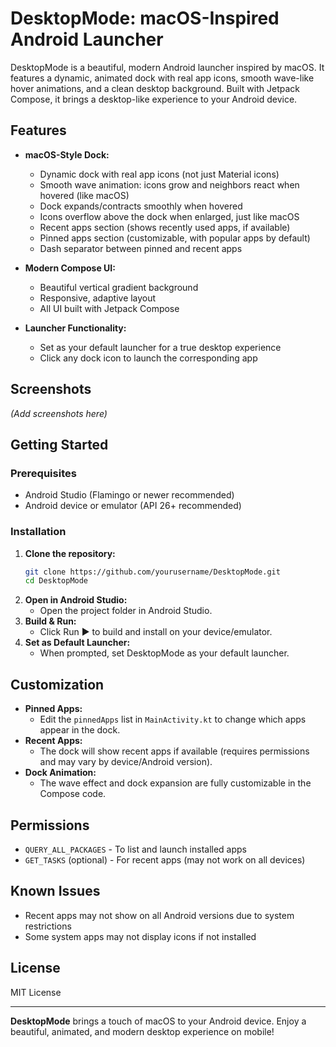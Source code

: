 # DesktopMode: macOS-Inspired Android Launcher

DesktopMode is a beautiful, modern Android launcher inspired by macOS. It features a dynamic, animated dock with real app icons, smooth wave-like hover animations, and a clean desktop background. Built with Jetpack Compose, it brings a desktop-like experience to your Android device.

## Features

- **macOS-Style Dock:**
  - Dynamic dock with real app icons (not just Material icons)
  - Smooth wave animation: icons grow and neighbors react when hovered (like macOS)
  - Dock expands/contracts smoothly when hovered
  - Icons overflow above the dock when enlarged, just like macOS
  - Recent apps section (shows recently used apps, if available)
  - Pinned apps section (customizable, with popular apps by default)
  - Dash separator between pinned and recent apps

- **Modern Compose UI:**
  - Beautiful vertical gradient background
  - Responsive, adaptive layout
  - All UI built with Jetpack Compose

- **Launcher Functionality:**
  - Set as your default launcher for a true desktop experience
  - Click any dock icon to launch the corresponding app

## Screenshots

*(Add screenshots here)*

## Getting Started

### Prerequisites
- Android Studio (Flamingo or newer recommended)
- Android device or emulator (API 26+ recommended)

### Installation
1. **Clone the repository:**
   ```bash
   git clone https://github.com/yourusername/DesktopMode.git
   cd DesktopMode
   ```
2. **Open in Android Studio:**
   - Open the project folder in Android Studio.
3. **Build & Run:**
   - Click Run ▶️ to build and install on your device/emulator.
4. **Set as Default Launcher:**
   - When prompted, set DesktopMode as your default launcher.

## Customization
- **Pinned Apps:**
  - Edit the `pinnedApps` list in `MainActivity.kt` to change which apps appear in the dock.
- **Recent Apps:**
  - The dock will show recent apps if available (requires permissions and may vary by device/Android version).
- **Dock Animation:**
  - The wave effect and dock expansion are fully customizable in the Compose code.

## Permissions
- `QUERY_ALL_PACKAGES` - To list and launch installed apps
- `GET_TASKS` (optional) - For recent apps (may not work on all devices)

## Known Issues
- Recent apps may not show on all Android versions due to system restrictions
- Some system apps may not display icons if not installed

## License
MIT License

---

**DesktopMode** brings a touch of macOS to your Android device. Enjoy a beautiful, animated, and modern desktop experience on mobile! 